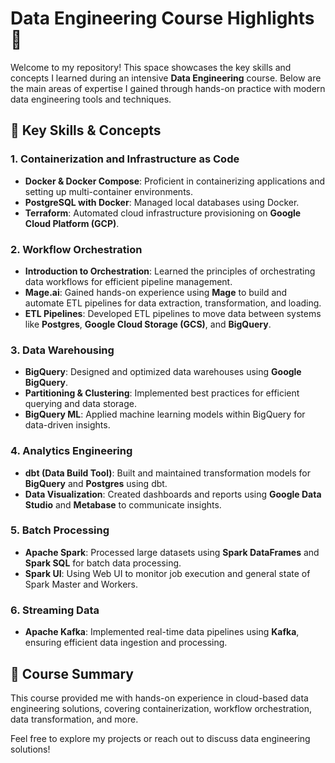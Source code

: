 # Data Engineering Course Highlights 🚀

Welcome to my repository! This space showcases the key skills and concepts I learned during an intensive **Data Engineering** course. Below are the main areas of expertise I gained through hands-on practice with modern data engineering tools and techniques.

## 🔑 Key Skills & Concepts

### 1. **Containerization and Infrastructure as Code**
- **Docker & Docker Compose**: Proficient in containerizing applications and setting up multi-container environments.
- **PostgreSQL with Docker**: Managed local databases using Docker.
- **Terraform**: Automated cloud infrastructure provisioning on **Google Cloud Platform (GCP)**.

### 2. **Workflow Orchestration**
- **Introduction to Orchestration**: Learned the principles of orchestrating data workflows for efficient pipeline management.
- **Mage.ai**: Gained hands-on experience using **Mage** to build and automate ETL pipelines for data extraction, transformation, and loading.
- **ETL Pipelines**: Developed ETL pipelines to move data between systems like **Postgres**, **Google Cloud Storage (GCS)**, and **BigQuery**.

### 3. **Data Warehousing**
- **BigQuery**: Designed and optimized data warehouses using **Google BigQuery**.
- **Partitioning & Clustering**: Implemented best practices for efficient querying and data storage.
- **BigQuery ML**: Applied machine learning models within BigQuery for data-driven insights.

### 4. **Analytics Engineering**
- **dbt (Data Build Tool)**: Built and maintained transformation models for **BigQuery** and **Postgres** using dbt.
- **Data Visualization**: Created dashboards and reports using **Google Data Studio** and **Metabase** to communicate insights.

### 5. **Batch Processing**
- **Apache Spark**: Processed large datasets using **Spark DataFrames** and **Spark SQL** for batch data processing.
- **Spark UI**: Using Web UI to monitor job execution and general state of Spark Master and Workers. 

### 6. **Streaming Data**
- **Apache Kafka**: Implemented real-time data pipelines using **Kafka**, ensuring efficient data ingestion and processing.

## 📝 Course Summary
This course provided me with hands-on experience in cloud-based data engineering solutions, covering containerization, workflow orchestration, data transformation, and more.

Feel free to explore my projects or reach out to discuss data engineering solutions!
